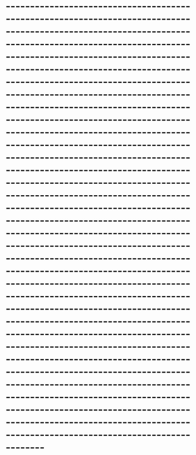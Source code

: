 # ------------------------------------------------------------------------------------------------------------------------------------------------------------------------------------------------------------------------------------------------------------------------------------------------------------------------------------------------------------------------------------------------------------------------------------------------------------------------------------------------------------------------------------------------------------------------------------------------------------------------------------------------------------------------------------------------------------------------------------------------------------------------------------------------------------------------------------------------------------------------------------------------------------------------------------------------------------------------------------------------------------------------------------------------------------------------------------------------------------------------------------------------------------------------------------------------------------------------------------------------------------------------------------------------------------------------------------------------------------------------------------------
